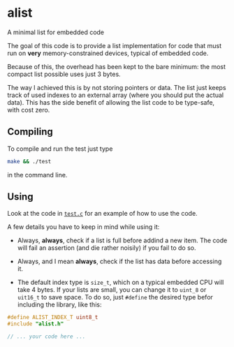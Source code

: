alist
=====

A minimal list for embedded code

The goal of this code is to provide a list implementation for code that must 
run on **very** memory-constrained devices, typical of embedded code.

Because of this, the overhead has been kept to the bare minimum: the most 
compact list possible uses just 3 bytes.

The way I achieved this is by not storing pointers or data. The list just keeps
track of used indexes to an external array (where you should put the actual 
data). This has the side benefit of allowing the list code to be type-safe, 
with cost zero.

Compiling
----------

To compile and run the test just type 

```sh
make && ./test
```

in the command line.

Using
-----

Look at the code in [`test.c`](./test.c) for an example of how to use the code. 

A few details you have to keep in mind while using it:

* Always, **always**, check if a list is full before addind a new item. The 
code will fail an assertion (and die rather noisily) if you fail to do so.

* Always, and I mean **always**, check if the list has data before accessing it.

* The default index type is `size_t`, which on a typical embedded CPU will take
4 bytes. If your lists are small, you can change it to `uint_8` or `uit16_t` to
save space. To do so, just `#define` the desired type befor including the 
library, like this:

```C
#define ALIST_INDEX_T uint8_t
#include "alist.h"

// ... your code here ...
```
